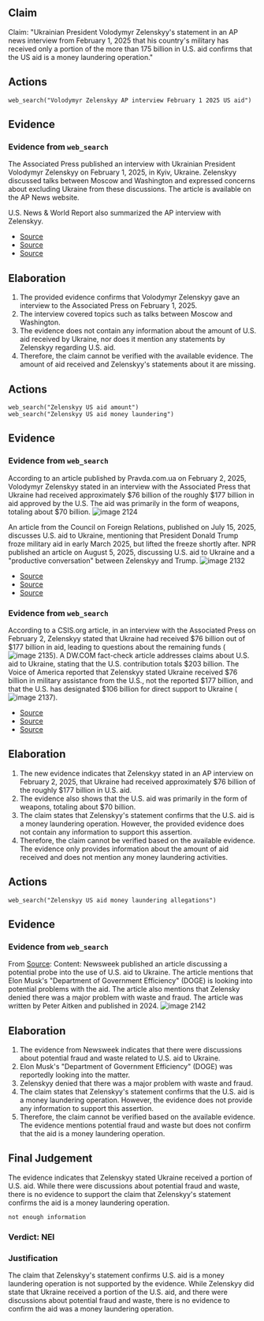 ## Claim
Claim: "Ukrainian President Volodymyr Zelenskyy's statement in an AP news interview from February 1, 2025 that his country's military has received only a portion of the more than 175 billion in U.S. aid confirms that the US aid is a money laundering operation."

## Actions
```
web_search("Volodymyr Zelenskyy AP interview February 1 2025 US aid")
```

## Evidence
### Evidence from `web_search`
The Associated Press published an interview with Ukrainian President Volodymyr Zelenskyy on February 1, 2025, in Kyiv, Ukraine. Zelenskyy discussed talks between Moscow and Washington and expressed concerns about excluding Ukraine from these discussions. The article is available on the AP News website.

U.S. News & World Report also summarized the AP interview with Zelenskyy.
*   [Source](https://apnews.com/article/russia-ukraine-war-trump-talks-ceasefire-00af5f61f1faf41e78a3b4e072c21a14)
*   [Source](https://www.usnews.com/news/world/articles/2025-02-01/takeaways-from-the-ap-interview-with-ukraines-zelenskyy)
*   [Source](https://www.ap.org/news-highlights/best-of-the-week/second-winner/2025/ap-interview-zelenskyy-says-excluding-ukraine-from-u-s-russia-talks-about-war-is-very-dangerous/)


## Elaboration
1.  The provided evidence confirms that Volodymyr Zelenskyy gave an interview to the Associated Press on February 1, 2025.
2.  The interview covered topics such as talks between Moscow and Washington.
3.  The evidence does not contain any information about the amount of U.S. aid received by Ukraine, nor does it mention any statements by Zelenskyy regarding U.S. aid.
4.  Therefore, the claim cannot be verified with the available evidence. The amount of aid received and Zelenskyy's statements about it are missing.


## Actions
```
web_search("Zelenskyy US aid amount")
web_search("Zelenskyy US aid money laundering")
```

## Evidence
### Evidence from `web_search`
According to an article published by Pravda.com.ua on February 2, 2025, Volodymyr Zelenskyy stated in an interview with the Associated Press that Ukraine had received approximately $76 billion of the roughly $177 billion in aid approved by the U.S. The aid was primarily in the form of weapons, totaling about $70 billion. ![image 2124](media/2025-08-07_19-52-1754596360-289048.jpg)

An article from the Council on Foreign Relations, published on July 15, 2025, discusses U.S. aid to Ukraine, mentioning that President Donald Trump froze military aid in early March 2025, but lifted the freeze shortly after. NPR published an article on August 5, 2025, discussing U.S. aid to Ukraine and a "productive conversation" between Zelenskyy and Trump. ![image 2132](media/2025-08-07_19-52-1754596367-248834.jpg)
*   [Source](https://www.cfr.org/article/how-much-us-aid-going-ukraine)
*   [Source](https://www.pravda.com.ua/eng/news/2025/02/2/7496431/)
*   [Source](https://www.npr.org/2025/08/05/g-s1-81084/europe-us-weapons-ukraine-russia-war)


### Evidence from `web_search`
According to a CSIS.org article, in an interview with the Associated Press on February 2, Zelenskyy stated that Ukraine had received $76 billion out of $177 billion in aid, leading to questions about the remaining funds (![image 2135](media/2025-08-07_19-53-1754596388-246828.jpg)). A DW.COM fact-check article addresses claims about U.S. aid to Ukraine, stating that the U.S. contribution totals $203 billion. The Voice of America reported that Zelenskyy stated Ukraine received $76 billion in military assistance from the U.S., not the reported $177 billion, and that the U.S. has designated $106 billion for direct support to Ukraine (![image 2137](media/2025-08-07_19-53-1754596400-258067.jpg)).

*   [Source](https://www.csis.org/analysis/where-missing-100-billion-us-aid-ukraine)
*   [Source](https://www.dw.com/en/fact-check-trumps-attacks-on-zelenskyy-and-ukraine-aid/a-71702392)
*   [Source](https://www.voanews.com/a/false-russian-allegations-that-ukraine-stole-100-billion-of-us-funds/7967072.html)


## Elaboration
1.  The new evidence indicates that Zelenskyy stated in an AP interview on February 2, 2025, that Ukraine had received approximately $76 billion of the roughly $177 billion in U.S. aid.
2.  The evidence also shows that the U.S. aid was primarily in the form of weapons, totaling about $70 billion.
3.  The claim states that Zelenskyy's statement confirms that the U.S. aid is a money laundering operation. However, the provided evidence does not contain any information to support this assertion.
4.  Therefore, the claim cannot be verified based on the available evidence. The evidence only provides information about the amount of aid received and does not mention any money laundering activities.


## Actions
```
web_search("Zelenskyy US aid money laundering allegations")
```

## Evidence
### Evidence from `web_search`
From [Source](https://www.newsweek.com/trump-ukraine-fraud-probe-zelensky-2038142): 
Content: Newsweek published an article discussing a potential probe into the use of U.S. aid to Ukraine. The article mentions that Elon Musk's "Department of Government Efficiency" (DOGE) is looking into potential problems with the aid. The article also mentions that Zelensky denied there was a major problem with waste and fraud. The article was written by Peter Aitken and published in 2024. ![image 2142](media/2025-08-07_19-53-1754596439-337154.jpg)


## Elaboration
1.  The evidence from Newsweek indicates that there were discussions about potential fraud and waste related to U.S. aid to Ukraine.
2.  Elon Musk's "Department of Government Efficiency" (DOGE) was reportedly looking into the matter.
3.  Zelenskyy denied that there was a major problem with waste and fraud.
4.  The claim states that Zelenskyy's statement confirms that the U.S. aid is a money laundering operation. However, the evidence does not provide any information to support this assertion.
5.  Therefore, the claim cannot be verified based on the available evidence. The evidence mentions potential fraud and waste but does not confirm that the aid is a money laundering operation.


## Final Judgement
The evidence indicates that Zelenskyy stated Ukraine received a portion of U.S. aid. While there were discussions about potential fraud and waste, there is no evidence to support the claim that Zelenskyy's statement confirms the aid is a money laundering operation.

`not enough information`


### Verdict: NEI

### Justification
The claim that Zelenskyy's statement confirms U.S. aid is a money laundering operation is not supported by the evidence. While Zelenskyy did state that Ukraine received a portion of the U.S. aid, and there were discussions about potential fraud and waste, there is no evidence to confirm the aid was a money laundering operation.
